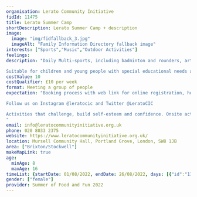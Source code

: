 ```yaml
---
organisation: Lerato Community Initiative
fidId: 11475
title: Lerato Summer Camp
shortDescription: Lerato Summer Camp + description
image:
  image: "img/fidfallback_3.jpg"
  imageAlt: "Family Information Directory fallback image"
interests: ["Sports","Music","Outdoor Activities"]
feelings:
description: "Daily Multi-sports, including badminton and rounders, arts and crafts, indoor and outdoor play, table games Baking, Tie-dye & music workshops. Trip to Stubbers Adventure Centre in Essex for water sports, climbing & target sports, trip to Gravity for e-karting & bowling, talent show. Time to just relax, socialise and make new friends.

Suitable for children and young people with special educational needs and disabilities"
costValue: 10
costQualifier: £10 per week
format: Meeting a group of people
expectation: "Booking process with web link for online registration, hot meal & drinks. 

Follow us on Instagram @leratocic and Twitter @LeratoCIC

Activities that challenge, build self-esteem and confidence. Onsite activities such as multi-sport, arts and crafts, music, baking, plus trips to adventure centres for water sports, climbing, e-karting and bowling.
"
email: info@leratocommunityinitiative.org.uk
phone: 020 8033 2375
website: https://www.leratocommunityinitiative.org.uk/
location: Mursell Community Hall, Portland Grove, London, SW8 1JB
area: ["Brixton/Stockwell"]
makeMapLink: true
age:
  minAge: 8
  maxAge: 16
timeList: {startDate: 01/08/2022, endDate: 26/08/2022, days: [{"id":"11475","fis_provider_name":"Lerato Summer Camp","day":"Monday","start_time":"12:30 PM","end_time":"4:30 PM"},{"id":"11475","fis_provider_name":"Lerato Summer Camp","day":"Tuesday","start_time":"12:30 PM","end_time":"4:30 PM"},{"id":"11475","fis_provider_name":"Lerato Summer Camp","day":"Wednesday","start_time":"12:30 PM","end_time":"4:30 PM"},{"id":"11475","fis_provider_name":"Lerato Summer Camp","day":"Thursday","start_time":"12:30 PM","end_time":"4:30 PM"}] }
gender: ["female"]
provider: Summer of Food and Fun 2022
---
```


